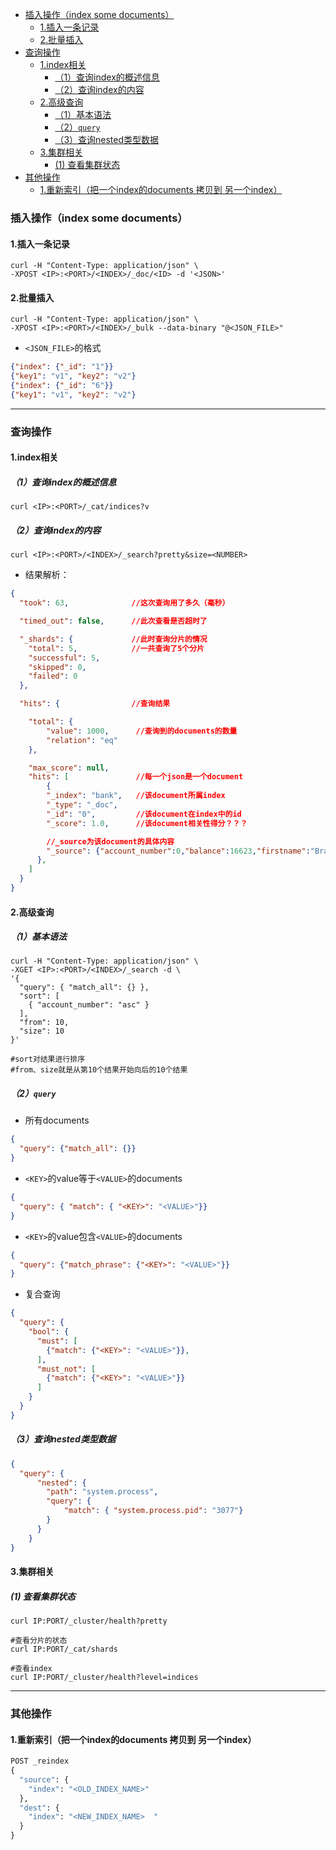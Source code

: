 
<!-- @import "[TOC]" {cmd="toc" depthFrom=1 depthTo=6 orderedList=false} -->
<!-- code_chunk_output -->

- [插入操作（index some documents）](#插入操作index-some-documents)
  - [1.插入一条记录](#1插入一条记录)
  - [2.批量插入](#2批量插入)
- [查询操作](#查询操作)
  - [1.index相关](#1index相关)
    - [（1）查询index的概述信息](#1查询index的概述信息)
    - [（2）查询index的内容](#2查询index的内容)
  - [2.高级查询](#2高级查询)
    - [（1）基本语法](#1基本语法)
    - [（2）`query`](#2query)
    - [（3）查询nested类型数据](#3查询nested类型数据)
  - [3.集群相关](#3集群相关)
    - [(1) 查看集群状态](#1-查看集群状态)
- [其他操作](#其他操作)
  - [1.重新索引（把一个index的documents 拷贝到 另一个index）](#1重新索引把一个index的documents-拷贝到-另一个index)

<!-- /code_chunk_output -->

### 插入操作（index some documents）

#### 1.插入一条记录
```shell
curl -H "Content-Type: application/json" \
-XPOST <IP>:<PORT>/<INDEX>/_doc/<ID> -d '<JSON>'
```

#### 2.批量插入

```shell
curl -H "Content-Type: application/json" \
-XPOST <IP>:<PORT>/<INDEX>/_bulk --data-binary "@<JSON_FILE>"
```

* `<JSON_FILE>`的格式
```json
{"index": {"_id": "1"}}
{"key1": "v1", "key2": "v2"}
{"index": {"_id": "6"}}
{"key1": "v1", "key2": "v2"}
```

***

### 查询操作

#### 1.index相关

##### （1）查询index的概述信息
```shell
curl <IP>:<PORT>/_cat/indices?v
```

##### （2）查询index的内容
```shell
curl <IP>:<PORT>/<INDEX>/_search?pretty&size=<NUMBER>
```
* 结果解析：
```json
{
  "took": 63,              //这次查询用了多久（毫秒）

  "timed_out": false,      //此次查看是否超时了

  "_shards": {             //此时查询分片的情况
    "total": 5,            //一共查询了5个分片
    "successful": 5,
    "skipped": 0,
    "failed": 0
  },

  "hits": {                //查询结果

    "total": {
        "value": 1000,      //查询到的documents的数量
        "relation": "eq"
    },

    "max_score": null,
    "hits": [               //每一个json是一个document
        {
        "_index": "bank",   //该document所属index
        "_type": "_doc",    
        "_id": "0",         //该document在index中的id   
        "_score": 1.0,      //该document相关性得分？？？

        //_source为该document的具体内容
        "_source": {"account_number":0,"balance":16623,"firstname":"Bradshaw","lastname":"Mckenzie","age":29,"gender":"F","address":"244 Columbus Place","employer":"Euron","email":"bradshawmckenzie@euron.com","city":"Hobucken","state":"CO"}    
      },
    ]
  }
}
```

#### 2.高级查询

##### （1）基本语法
```shell
curl -H "Content-Type: application/json" \
-XGET <IP>:<PORT>/<INDEX>/_search -d \
'{
  "query": { "match_all": {} },
  "sort": [
    { "account_number": "asc" }
  ],
  "from": 10,
  "size": 10
}'

#sort对结果进行排序
#from、size就是从第10个结果开始向后的10个结果
```

##### （2）`query`
* 所有documents
```json
{
  "query": {"match_all": {}}
}
```

* `<KEY>`的value等于`<VALUE>`的documents
```json
{
  "query": { "match": { "<KEY>": "<VALUE>"}}
}
```

* `<KEY>`的value包含`<VALUE>`的documents
```json
{
  "query": {"match_phrase": {"<KEY>": "<VALUE>"}}
}
```

* 复合查询
```json
{
  "query": {
    "bool": {
      "must": [
        {"match": {"<KEY>": "<VALUE>"}},
      ],
      "must_not": [
        {"match": {"<KEY>": "<VALUE>"}}
      ]
    }
  }
}
```

##### （3）查询nested类型数据
```json
{
  "query": {
      "nested": {
        "path": "system.process",
        "query": {
            "match": { "system.process.pid": "3077"}
        }
      }
    }
}
```

#### 3.集群相关

##### (1) 查看集群状态
```shell
curl IP:PORT/_cluster/health?pretty

#查看分片的状态
curl IP:PORT/_cat/shards

#查看index
curl IP:PORT/_cluster/health?level=indices
```

***

### 其他操作

#### 1.重新索引（把一个index的documents 拷贝到 另一个index）
```python
POST _reindex
{
  "source": {
    "index": "<OLD_INDEX_NAME>"
  },
  "dest": {
    "index": "<NEW_INDEX_NAME>  "
  }
}
```
